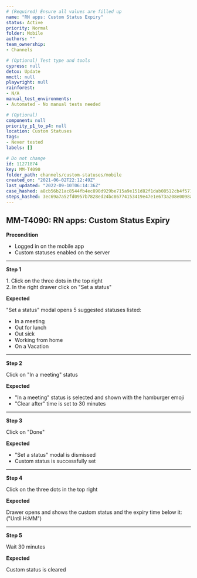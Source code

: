 ```yaml
---
# (Required) Ensure all values are filled up
name: "RN apps: Custom Status Expiry"
status: Active
priority: Normal
folder: Mobile
authors: ""
team_ownership: 
- Channels

# (Optional) Test type and tools
cypress: null
detox: Update
mmctl: null
playwright: null
rainforest: 
- N/A
manual_test_environments: 
- Automated - No manual tests needed

# (Optional)
component: null
priority_p1_to_p4: null
location: Custom Statuses
tags: 
- Never tested
labels: []

# Do not change
id: 11271874
key: MM-T4090
folder_path: channels/custom-statuses/mobile
created_on: "2021-06-02T22:12:49Z"
last_updated: "2022-09-10T06:14:36Z"
case_hashed: a8cb56b21ac8544fb4ec890d929be715a9e151d82f1dab08512cb4f571315e85c18c72b99cfc53b1622cf4ef01707aed
steps_hashed: 3ec69a7a52fd0957b7828ed24bc86774153419e47e1e673a208e0098a91471526fc6c1b33d5156fa2deb187c6b447d71
---
```


## MM-T4090: RN apps: Custom Status Expiry

**Precondition**

- Logged in on the mobile app
- Custom statuses enabled on the server

---

**Step 1**

1\. Click on the three dots in the top right\
2\. In the right drawer click on "Set a status"

**Expected**

"Set a status" modal opens 5 suggested statuses listed:

- In a meeting
- Out for lunch
- Out sick
- Working from home
- On a Vacation

---

**Step 2**

Click on "In a meeting" status

**Expected**

- "In a meeting" status is selected and shown with the hamburger emoji
- "Clear after" time is set to 30 minutes

---

**Step 3**

Click on "Done"

**Expected**

- "Set a status" modal is dismissed
- Custom status is successfully set

---

**Step 4**

Click on the three dots in the top right

**Expected**

Drawer opens and shows the custom status and the expiry time below it:\
("Until H:MM")

---

**Step 5**

Wait 30 minutes

**Expected**

Custom status is cleared
